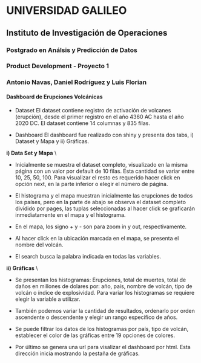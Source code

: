 # UNIVERSIDAD GALILEO
## Instituto de Investigación de Operaciones
### Postgrado en Análsis y Predicción de Datos
### Product Development - Proyecto 1
### Antonio Navas, Daniel Rodríguez y Luis Florian

#### Dashboard de Erupciones Volcánicas

- Dataset
El dataset contiene registro de activación de volcanes (erupción), desde el primer registro en el año 4360 AC hasta el año 2020 DC.  El dataset contiene 14 columnas y 835 filas.

- Dashboard
El dashboard fue realizado con shiny y presenta dos tabs, i) Dataset y Mapa y ii) Gráficas.

**i) Data Set y Mapa** \\
- Inicialmente se muestra el dataset completo, visualizado en la misma página con un valor por default de 10 filas.  Esta cantidad se variar entre 10, 25, 50, 100.  Para visualizar el resto es requerido hacer click en opción next, en la parte inferior o elegir el número de página.

- El histograma y el mapa muestran inicialmente las erupciones de todos los países, pero en la parte de abajo se observa el dataset completo dividido por pages, las tuplas seleccionadas al hacer click se graficarán inmediatamente en el mapa y el histograma.

- En el mapa, los signo + y - son para zoom in y out, respectivamente.

- Al hacer click en la ubicación marcada en el mapa, se presenta el nombre del volcán.

- El search busca la palabra indicada en todas las variables.

**ii) Gráficas** \\
- Se presentan los histogramas: Erupciones, total de muertes, total de daños en millones de dolares por: año, país, nombre de volcán, tipo de volcán o índice de explosividad. Para variar los histogramas se requiere elegir la variable a utilizar.

- También podemos variar la cantidad de resultados, ordenarlo por orden ascendente o descendente y elegir un rango específico de años.

- Se puede filtrar los datos de los histogramas por país, tipo de volcán, establecer el color de las gráficas entre 19 opciones de colores.

- Por último se genera una url para visalizar el dashboard por html. Esta dirección inicia mostrando la pestaña de gráficas.







